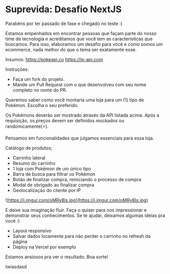 # Suprevida: Desafio NextJS
Parabéns por ter passado de fase e chegado no teste :)

Estamos empenhados em encontrar pessoas que façam parte do nosso time de tecnologia e acreditamos que você tem as características que buscamos.
Para isso, elaboramos um desafio para você e como somos um ecommerce, nada melhor do que o tema ser exatamente esse.

Insumos:
https://pokeapi.co
https://ip-api.com

Instruções:
- Faça um fork do projeto.
- Mande um Pull Request com o que desenvolveu com seu nome completo no nome do PR.

Queremos saber  como você montaria uma loja para um (1) tipo de Pokémon. Escolha o seu preferido.

Os Pokémons deverão ser mostrado através da API listada acima. Após a requisição, os preços devem ser definidos mockados ou randomicamente(⭐).

Pensamos em funcionalidades que julgamos essenciais para essa loja.

Catálogo de produtos;

- Carrinho lateral
- Resumo do carrinho
- 1 loja com Pokémon de um único tipo
- Barra de busca para filtrar os Pokémon
- Botão de finalizar compra, reiniciando o processo de compra
- Modal de obrigado ao finalizar compra
- Geolocalização do cliente por IP

![https://i.imgur.com/oMRy8Is.jpg](https://i.imgur.com/oMRy8Is.jpg)

E deixe sua imaginação fluir. Faça o quiser para nos impressionar e demonstrar seus conhecimentos. 
Se te ajudar, deixamos algumas idéias pra você :)

- Layout responsivo
- Salvar dados locamente para não perder o carrinho no refresh da página
- Deploy na Vercel por exemplo

Estamos ansiosos pra ver o resultado. Boa sorte!

twiasdasd
